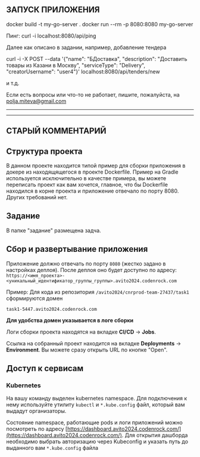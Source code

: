 ## ЗАПУСК ПРИЛОЖЕНИЯ
docker build -t my-go-server .
docker run --rm -p 8080:8080 my-go-server

Пинг: сurl -i localhost:8080/api/ping

Далее как описано в задании, например, добавление тендера

curl -i -X POST --data '{"name": "БДоставка", "description": "Доставить товары из Казани в Москву", "serviceType": "Delivery", "creatorUsername": "user4"}' localhost:8080/api/tenders/new

и т.д.

Если есть вопросы или что-то не работает, пишите, пожалуйста, на polja.miteva@gmail.com




------------------------------------------------------
-------------------------------------------------------

## СТАРЫЙ КОММЕНТАРИЙ
## Структура проекта
В данном проекте находится типой пример для сборки приложения в докере из находящящегося в проекте Dockerfile. Пример на Gradle используется исключительно в качестве примера, вы можете переписать проект как вам хочется, главное, что бы Dockerfile находился в корне проекта и приложение отвечало по порту 8080. Других требований нет.

## Задание
В папке "задание" размещена задча.

## Сбор и развертывание приложения
Приложение должно отвечать по порту `8080` (жестко задано в настройках деплоя). После деплоя оно будет доступно по адресу: `https://<имя_проекта>-<уникальный_идентификатор_группы_группы>.avito2024.codenrock.com`

Пример: Для кода из репозитория `/avito2024/cnrprod-team-27437/task1` сформируются домен

```
task1-5447.avito2024.codenrock.com
```

**Для удобства домен указывается в логе сборки**

Логи сборки проекта находятся на вкладке **CI/CD** -> **Jobs**.

Ссылка на собранный проект находится на вкладке **Deployments** -> **Environment**. Вы можете сразу открыть URL по кнопке "Open".

## Доступ к сервисам

### Kubernetes
На вашу команду выделен kubernetes namespace. Для подключения к нему используйте утилиту `kubectl` и `*.kube.config` файл, который вам выдадут организаторы.

Состояние namespace, работающие pods и логи приложений можно посмотреть по адресу [https://dashboard.avito2024.codenrock.com/](https://dashboard.avito2024.codenrock.com/). Для открытия дашборда необходимо выбрать авторизацию через Kubeconfig и указать путь до выданного вам `*.kube.config` файла

